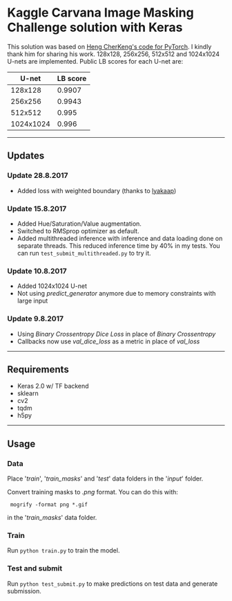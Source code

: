 # Kaggle Carvana Image Masking Challenge solution with Keras
This solution was based on [Heng CherKeng's code for PyTorch](https://www.kaggle.com/c/carvana-image-masking-challenge/discussion/37208). I kindly thank him for sharing his work. 128x128, 256x256, 512x512 and 1024x1024 U-nets are implemented. Public LB scores for each U-net are:

| U-net | LB score |
| ----- | -------- |
| 128x128 | 0.9907 |
| 256x256 | 0.9943 |
| 512x512 | 0.995 |
| 1024x1024 | 0.996 |

---

## Updates

### Update 28.8.2017
* Added loss with weighted boundary (thanks to [lyakaap](https://www.kaggle.com/lyakaap/weighing-boundary-pixels-loss-script-by-keras2))

### Update 15.8.2017
* Added Hue/Saturation/Value augmentation.
* Switched to RMSprop optimizer as default.
* Added multithreaded inference with inference and data loading done on separate threads. This reduced inference time by 40% in my tests. You can run `test_submit_multithreaded.py` to try it.

### Update 10.8.2017
* Added 1024x1024 U-net
* Not using *predict_generator* anymore due to memory constraints with large input

### Update 9.8.2017
* Using *Binary Crossentropy Dice Loss* in place of *Binary Crossentropy*
* Callbacks now use *val_dice_loss* as a metric in place of *val_loss*

---

## Requirements
* Keras 2.0 w/ TF backend
* sklearn
* cv2
* tqdm
* h5py

---

## Usage

### Data
Place '*train*', '*train_masks*' and '*test*' data folders in the '*input*' folder.

Convert training masks to *.png* format. You can do this with: 

` mogrify -format png *.gif` 

in the '*train_masks*' data folder.

### Train
Run `python train.py` to train the model.

### Test and submit
Run `python test_submit.py` to make predictions on test data and generate submission.
